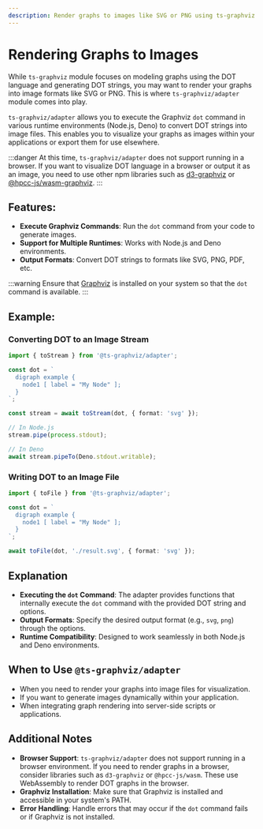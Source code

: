 ```yaml
---
description: Render graphs to images like SVG or PNG using ts-graphviz.
---
```

# Rendering Graphs to Images

While `ts-graphviz` module focuses on modeling graphs using the DOT language and generating DOT strings, you may want to render your graphs into image formats like SVG or PNG. This is where `ts-graphviz/adapter` module comes into play.

`ts-graphviz/adapter` allows you to execute the Graphviz `dot` command in various runtime environments (Node.js, Deno) to convert DOT strings into image files. This enables you to visualize your graphs as images within your applications or export them for use elsewhere.

:::danger
At this time, `ts-graphviz/adapter` does not support running in a browser. If you want to visualize DOT language in a browser or output it as an image, you need to use other npm libraries such as [d3-graphviz](https://www.npmjs.com/package/d3-graphviz) or [@hpcc-js/wasm-graphviz](https://www.npmjs.com/package/@hpcc-js/wasm-graphviz).
:::

## Features:

- **Execute Graphviz Commands**: Run the `dot` command from your code to generate images.
- **Support for Multiple Runtimes**: Works with Node.js and Deno environments.
- **Output Formats**: Convert DOT strings to formats like SVG, PNG, PDF, etc.

:::warning
Ensure that [Graphviz](https://graphviz.org/download/) is installed on your system so that the `dot` command is available.
:::

## Example:

### Converting DOT to an Image Stream

```typescript
import { toStream } from '@ts-graphviz/adapter';

const dot = `
  digraph example {
    node1 [ label = "My Node" ];
  }
`;

const stream = await toStream(dot, { format: 'svg' });

// In Node.js
stream.pipe(process.stdout);

// In Deno
await stream.pipeTo(Deno.stdout.writable);
```

### Writing DOT to an Image File

```typescript
import { toFile } from '@ts-graphviz/adapter';

const dot = `
  digraph example {
    node1 [ label = "My Node" ];
  }
`;

await toFile(dot, './result.svg', { format: 'svg' });
```

## Explanation

- **Executing the `dot` Command**: The adapter provides functions that internally execute the `dot` command with the provided DOT string and options.
- **Output Formats**: Specify the desired output format (e.g., `svg`, `png`) through the options.
- **Runtime Compatibility**: Designed to work seamlessly in both Node.js and Deno environments.

## When to Use `@ts-graphviz/adapter`

- When you need to render your graphs into image files for visualization.
- If you want to generate images dynamically within your application.
- When integrating graph rendering into server-side scripts or applications.

## Additional Notes

- **Browser Support**: `ts-graphviz/adapter` does not support running in a browser environment. If you need to render graphs in a browser, consider libraries such as `d3-graphviz` or `@hpcc-js/wasm`. These use WebAssembly to render DOT graphs in the browser.
- **Graphviz Installation**: Make sure that Graphviz is installed and accessible in your system's PATH.
- **Error Handling**: Handle errors that may occur if the `dot` command fails or if Graphviz is not installed.
